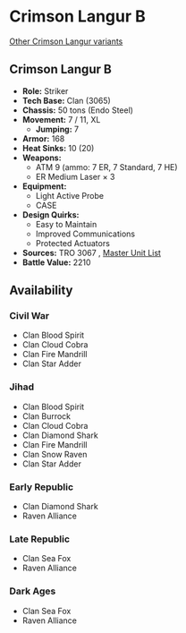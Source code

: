 # Crimson Langur B 

[Other Crimson Langur variants](../crimson_langur.md) 

## Crimson Langur B 

- **Role:** Striker 
- **Tech Base:** Clan (3065) 
- **Chassis:** 50 tons (Endo Steel) 
- **Movement:** 7 / 11, XL 
  - **Jumping:** 7 
- **Armor:** 168 
- **Heat Sinks:** 10 (20) 
- **Weapons:** 
  - ATM 9 (ammo: 7 ER, 7 Standard, 7 HE) 
  - ER Medium Laser × 3 
- **Equipment:** 
  - Light Active Probe 
  - CASE 
- **Design Quirks:** 
  - Easy to Maintain 
  - Improved Communications 
  - Protected Actuators 
- **Sources:** TRO 3067 , [Master Unit List](http://masterunitlist.info/Unit/Details/4017/crimson-langur-b) 
- **Battle Value:** 2210 

## Availability 

### Civil War 

- Clan Blood Spirit 
- Clan Cloud Cobra 
- Clan Fire Mandrill 
- Clan Star Adder 

### Jihad 

- Clan Blood Spirit 
- Clan Burrock 
- Clan Cloud Cobra 
- Clan Diamond Shark 
- Clan Fire Mandrill 
- Clan Snow Raven 
- Clan Star Adder 

### Early Republic 

- Clan Diamond Shark 
- Raven Alliance 

### Late Republic 

- Clan Sea Fox 
- Raven Alliance 

### Dark Ages 

- Clan Sea Fox 
- Raven Alliance 

